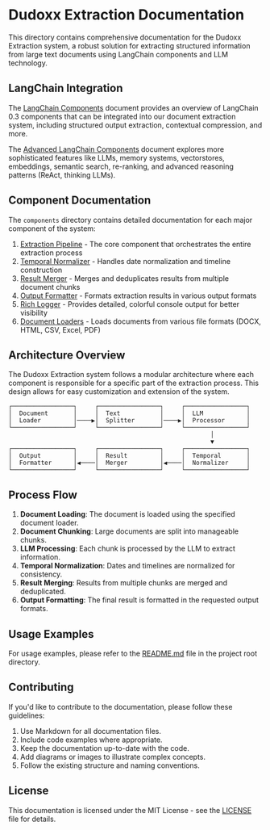 # Dudoxx Extraction Documentation

This directory contains comprehensive documentation for the Dudoxx Extraction system, a robust solution for extracting structured information from large text documents using LangChain components and LLM technology.

## LangChain Integration

The [LangChain Components](langchain_components.md) document provides an overview of LangChain 0.3 components that can be integrated into our document extraction system, including structured output extraction, contextual compression, and more.

The [Advanced LangChain Components](langchain_advanced_components.md) document explores more sophisticated features like LLMs, memory systems, vectorstores, embeddings, semantic search, re-ranking, and advanced reasoning patterns (ReAct, thinking LLMs).

## Component Documentation

The `components` directory contains detailed documentation for each major component of the system:

1. [Extraction Pipeline](components/01_extraction_pipeline.md) - The core component that orchestrates the entire extraction process
2. [Temporal Normalizer](components/02_temporal_normalizer.md) - Handles date normalization and timeline construction
3. [Result Merger](components/03_result_merger.md) - Merges and deduplicates results from multiple document chunks
4. [Output Formatter](components/04_output_formatter.md) - Formats extraction results in various output formats
5. [Rich Logger](components/05_rich_logger.md) - Provides detailed, colorful console output for better visibility
6. [Document Loaders](components/06_document_loaders.md) - Loads documents from various file formats (DOCX, HTML, CSV, Excel, PDF)

## Architecture Overview

The Dudoxx Extraction system follows a modular architecture where each component is responsible for a specific part of the extraction process. This design allows for easy customization and extension of the system.

```
┌─────────────────┐     ┌─────────────────┐     ┌─────────────────┐
│  Document       │     │  Text           │     │  LLM            │
│  Loader         │────▶│  Splitter       │────▶│  Processor      │
└─────────────────┘     └─────────────────┘     └─────────────────┘
                                                        │
                                                        ▼
┌─────────────────┐     ┌─────────────────┐     ┌─────────────────┐
│  Output         │     │  Result         │     │  Temporal       │
│  Formatter      │◀────│  Merger         │◀────│  Normalizer     │
└─────────────────┘     └─────────────────┘     └─────────────────┘
```

## Process Flow

1. **Document Loading**: The document is loaded using the specified document loader.
2. **Document Chunking**: Large documents are split into manageable chunks.
3. **LLM Processing**: Each chunk is processed by the LLM to extract information.
4. **Temporal Normalization**: Dates and timelines are normalized for consistency.
5. **Result Merging**: Results from multiple chunks are merged and deduplicated.
6. **Output Formatting**: The final result is formatted in the requested output formats.

## Usage Examples

For usage examples, please refer to the [README.md](../README.md) file in the project root directory.

## Contributing

If you'd like to contribute to the documentation, please follow these guidelines:

1. Use Markdown for all documentation files.
2. Include code examples where appropriate.
3. Keep the documentation up-to-date with the code.
4. Add diagrams or images to illustrate complex concepts.
5. Follow the existing structure and naming conventions.

## License

This documentation is licensed under the MIT License - see the [LICENSE](../LICENSE) file for details.

